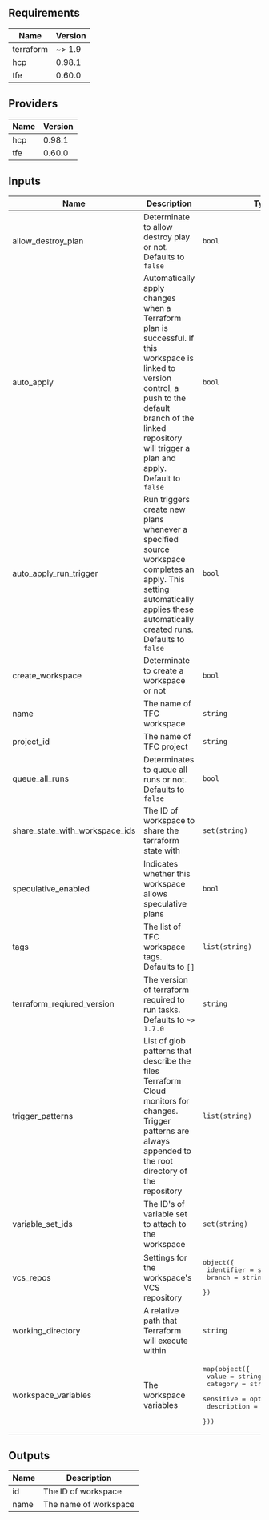 <!--- BEGIN_TF_DOCS --->
## Requirements

| Name | Version |
|------|---------|
| terraform | ~> 1.9 |
| hcp | 0.98.1 |
| tfe | 0.60.0 |

## Providers

| Name | Version |
|------|---------|
| hcp | 0.98.1 |
| tfe | 0.60.0 |

## Inputs

| Name | Description | Type | Default | Required |
|------|-------------|------|---------|:--------:|
| allow\_destroy\_plan | Determinate to allow destroy play or not. Defaults to `false` | `bool` | `false` | no |
| auto\_apply | Automatically apply changes when a Terraform plan is successful. If this workspace is linked to version control, a push to the default branch of the linked repository will trigger a plan and apply. Default to `false` | `bool` | `false` | no |
| auto\_apply\_run\_trigger | Run triggers create new plans whenever a specified source workspace completes an apply. This setting automatically applies these automatically created runs. Defaults to `false` | `bool` | `false` | no |
| create\_workspace | Determinate to create a workspace or not | `bool` | `true` | no |
| name | The name of TFC workspace | `string` | n/a | yes |
| project\_id | The name of TFC project | `string` | n/a | yes |
| queue\_all\_runs | Determinates to queue all runs or not. Defaults to `false` | `bool` | `false` | no |
| share\_state\_with\_workspace\_ids | The ID of workspace to share the terraform state with | `set(string)` | `[]` | no |
| speculative\_enabled | Indicates whether this workspace allows speculative plans | `bool` | `true` | no |
| tags | The list of TFC workspace tags. Defaults to `[]` | `list(string)` | `[]` | no |
| terraform\_reqiured\_version | The version of terraform required to run tasks. Defaults to `~> 1.7.0` | `string` | `"~\u003e1.7.0"` | no |
| trigger\_patterns | List of glob patterns that describe the files Terraform Cloud monitors for changes. Trigger patterns are always appended to the root directory of the repository | `list(string)` | `[]` | no |
| variable\_set\_ids | The ID's of variable set to attach to the workspace | `set(string)` | `[]` | no |
| vcs\_repos | Settings for the workspace's VCS repository | <pre>object({<br>    identifier = string<br>    branch     = string<br>  })</pre> | `null` | no |
| working\_directory | A relative path that Terraform will execute within | `string` | `""` | no |
| workspace\_variables | The workspace variables | <pre>map(object({<br>    value       = string<br>    category    = string<br>    sensitive   = optional(bool)<br>    description = optional(string)<br>  }))</pre> | `{}` | no |

## Outputs

| Name | Description |
|------|-------------|
| id | The ID of workspace |
| name | The name of workspace |

<!--- END_TF_DOCS --->
